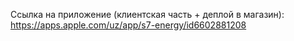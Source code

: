 Ссылка на приложение (клиентская чаcть + деплой в магазин): https://apps.apple.com/uz/app/s7-energy/id6602881208
